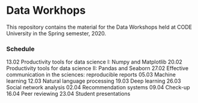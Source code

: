 # Data Workhops

This repository contains the material for the Data Workshops held at CODE University in the Spring semester, 2020.


### Schedule

13.02 Productivity tools for data science I: Numpy and Matplotlib
20.02 Productivity tools for data science II: Pandas and Seaborn
27.02 Effective communication in the sciences: reproducible reports
05.03 Machine learning
12.03 Natural language processing
19.03 Deep learning
26.03 Social network analysis
02.04 Recommendation systems
09.04 Check-up
16.04 Peer reviewing
23.04 Student presentations

